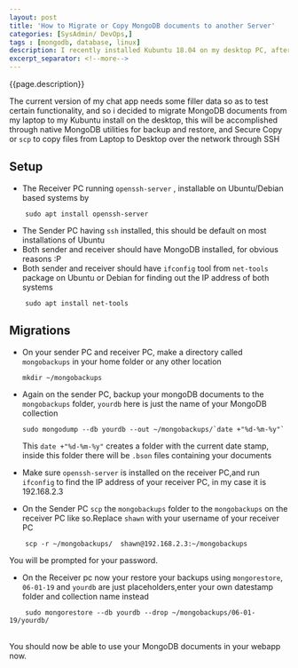 ```yaml
---
layout: post
title: 'How to Migrate or Copy MongoDB documents to another Server'
categories: [SysAdmin/ DevOps,]
tags : [mongodb, database, linux]
description: I recently installed Kubuntu 18.04 on my desktop PC, after doing a wipe-and-reinstall of my Windows 10 installation on the SSD.Altough most of my code is backed up either locally or on Github my MongoDB documents are not, because i never found it necessary.
excerpt_separator: <!--more-->
---
```

{{page.description}}

<!--more-->
The current version of my chat app needs some filler data so as to test certain functionality, and so i decided to migrate MongoDB documents from my
laptop to my Kubuntu install on the desktop, this will be accomplished through native MongoDB utilities for backup and restore, and Secure Copy or `scp`
to copy files from Laptop to Desktop over the network through SSH

## Setup
- The Receiver PC running `openssh-server` , installable on Ubuntu/Debian based systems by
```
    sudo apt install openssh-server
```
- The Sender PC having `ssh` installed, this should be default on most installations of Ubuntu
- Both sender and receiver should have MongoDB installed, for obvious reasons :P
- Both sender and receiver should have `ifconfig` tool from `net-tools` package on Ubuntu or Debian for finding out the IP address of both systems
```
    sudo apt install net-tools
```

## Migrations
- On your sender PC and receiver PC, make a directory called `mongobackups` in your home folder or any other location
    ```
    mkdir ~/mongobackups
    ```
- Again on the sender PC, backup your mongoDB documents to the `mongobackups` folder, `yourdb` here is just the name of your MongoDB collection
    ```
    sudo mongodump --db yourdb --out ~/mongobackups/`date +"%d-%m-%y"`
    ```
    This `date +"%d-%m-%y"`  creates a folder with the current date stamp, inside this folder there will be `.bson` files containing your documents

- Make sure `openssh-server` is installed on the receiver PC,and run `ifconfig` to find the IP address of your receiver PC, in my case it is 192.168.2.3


- On the Sender PC `scp` the `mongobackups` folder to the `mongobackups` on the receiver PC like so.Replace `shawn` with your username of your receiver PC
```
    scp -r ~/mongobackups/  shawn@192.168.2.3:~/mongobackups
```
You will be prompted for your password.

- On the Receiver pc now your restore your backups using `mongorestore`, `06-01-19` and `yourdb` are just placeholders,enter your own datestamp folder and collection name instead
```
    sudo mongorestore --db yourdb --drop ~/mongobackups/06-01-19/yourdb/
```

<br>
You should now be able to use your MongoDB documents in your webapp now.